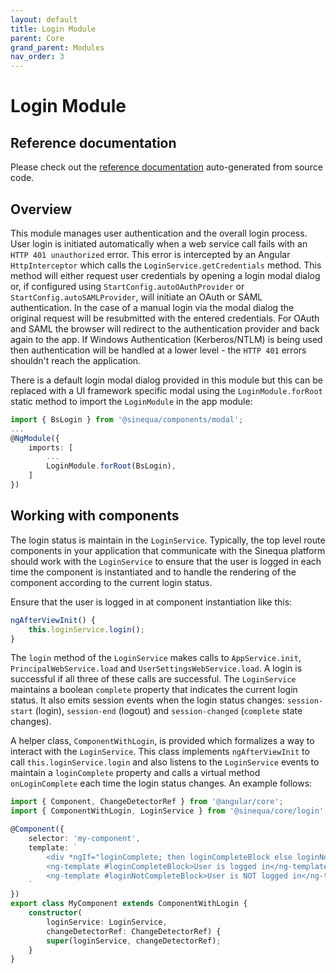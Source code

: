```yaml
---
layout: default
title: Login Module
parent: Core
grand_parent: Modules
nav_order: 3
---
```


# Login Module

## Reference documentation

Please check out the [reference documentation]({{site.baseurl}}core/modules/LoginModule.html) auto-generated from source code.

## Overview

This module manages user authentication and the overall login process. User login is initiated automatically when a web service call fails with
an `HTTP 401 unauthorized` error. This error is intercepted by an Angular `HttpInterceptor` which calls the `LoginService.getCredentials` method.
This method will either request user credentials by opening a login modal dialog or, if configured using `StartConfig.autoOAuthProvider` or
`StartConfig.autoSAMLProvider`, will initiate an OAuth or SAML authentication. In the case of a manual login via the modal dialog the original
request will be resubmitted with the entered credentials. For OAuth and SAML the browser will redirect to the authentication provider and back again
to the app. If Windows Authentication (Kerberos/NTLM) is being used then authentication will be handled at a lower level - the `HTTP 401` errors
shouldn't reach the application.

There is a default login modal dialog provided in this module but this can be replaced with a UI framework specific modal using the
`LoginModule.forRoot` static method to import the `LoginModule` in the app module:

```ts
import { BsLogin } from '@sinequa/components/modal';
...
@NgModule({
    imports: [
        ...
        LoginModule.forRoot(BsLogin),
    ]
})
```

## Working with components

The login status is maintain in the `LoginService`. Typically, the top level route components in your application that communicate with the
Sinequa platform should work with the `LoginService` to ensure that the user is logged in each time the component is instantiated and to
handle the rendering of the component according to the current login status.

Ensure that the user is logged in at component instantiation like this:

```ts
ngAfterViewInit() {
    this.loginService.login();
}
```

The `login` method of the `LoginService` makes calls to `AppService.init`, `PrincipalWebService.load` and `UserSettingsWebService.load`. A
login is successful if all three of these calls are successful. The `LoginService` maintains a boolean `complete` property that indicates the
current login status. It also emits session events when the login status changes: `session-start` (login), `session-end` (logout) and
`session-changed` (`complete` state changes).

A helper class, `ComponentWithLogin`, is provided which formalizes a way to interact with the `LoginService`. This class implements `ngAfterViewInit`
to call `this.loginService.login` and also listens to the `LoginService` events to maintain a `loginComplete` property and calls a virtual method
`onLoginComplete` each time the login status changes. An example follows:

```ts
import { Component, ChangeDetectorRef } from '@angular/core';
import { ComponentWithLogin, LoginService } from '@sinequa/core/login';

@Component({
    selector: 'my-component',
    template: `
        <div *ngIf="loginComplete; then loginCompleteBlock else loginNotCompleteBlock"></div>
        <ng-template #loginCompleteBlock>User is logged in</ng-template>
        <ng-template #loginNotCompleteBlock>User is NOT logged in</ng-template>
    `
})
export class MyComponent extends ComponentWithLogin {
    constructor(
        loginService: LoginService,
        changeDetectorRef: ChangeDetectorRef) {
        super(loginService, changeDetectorRef);
    }
}
```
